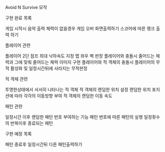 Avoid N Survive 모작

구현 완료 목록

게임 시작시 음악 출력
체력이 없을경우 게임 오버 화면출력하기
스코어에 따른 랭크 출력 하기


플레이어 관련

플레이어 2단 점프
최대 낙하속도 지정
맵 좌우 벽 판정
플레이어와 충돌시 줄어드는 체력과 그에 맞춰 줄어드는 체력 이미지 구현
플레이어와 적 객체의 충돌시 플레이어의 무적 활성화 및 일정시간뒤에 사라지는 무적판정

적 객체 관련

투명한상태에서 서서히 나타나는 적 객체
적 객체의 랜덤한 위치 설정
랜덤한 위치 포지션에 따라 각각의 이동방향 부여
적 객체의 랜덤한 이동 속도

패턴 관련

일정시간 이후 랜덤한 패턴 번호 부여하는 기능
패턴 번호에 따른 패턴의 실행
일정횟수의 반복이후 종료되는 패턴

구현 예정 목록

패턴 종료후 일정시간뒤 다른 패턴출력하기

